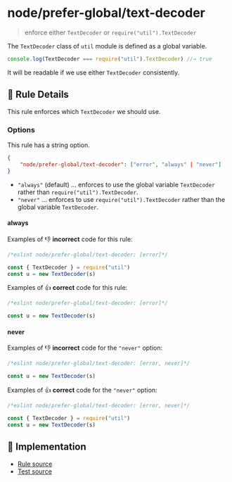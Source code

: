 # node/prefer-global/text-decoder
> enforce either `TextDecoder` or `require("util").TextDecoder`

The `TextDecoder` class of `util` module is defined as a global variable.

```js
console.log(TextDecoder === require("util").TextDecoder) //→ true
```

It will be readable if we use either `TextDecoder` consistently.

## 📖 Rule Details

This rule enforces which `TextDecoder` we should use.

### Options

This rule has a string option.

```json
{
    "node/prefer-global/text-decoder": ["error", "always" | "never"]
}
```

- `"always"` (default) ... enforces to use the global variable `TextDecoder` rather than `require("util").TextDecoder`.
- `"never"` ... enforces to use `require("util").TextDecoder` rather than the global variable `TextDecoder`.

#### always

Examples of :-1: **incorrect** code for this rule:

```js
/*eslint node/prefer-global/text-decoder: [error]*/

const { TextDecoder } = require("util")
const u = new TextDecoder(s)
```

Examples of :+1: **correct** code for this rule:

```js
/*eslint node/prefer-global/text-decoder: [error]*/

const u = new TextDecoder(s)
```

#### never

Examples of :-1: **incorrect** code for the `"never"` option:

```js
/*eslint node/prefer-global/text-decoder: [error, never]*/

const u = new TextDecoder(s)
```

Examples of :+1: **correct** code for the `"never"` option:

```js
/*eslint node/prefer-global/text-decoder: [error, never]*/

const { TextDecoder } = require("util")
const u = new TextDecoder(s)
```

## 🔎 Implementation

- [Rule source](../../../lib/rules/prefer-global/text-decoder.js)
- [Test source](../../../tests/lib/rules/prefer-global/text-decoder.js)
